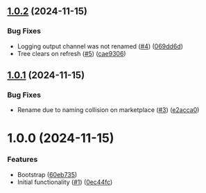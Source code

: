 ## [1.0.2](https://github.com/laurence79/cucumber-js-test-explorer/compare/v1.0.1...v1.0.2) (2024-11-15)


### Bug Fixes

* Logging output channel was not renamed ([#4](https://github.com/laurence79/cucumber-js-test-explorer/issues/4)) ([069dd6d](https://github.com/laurence79/cucumber-js-test-explorer/commit/069dd6dba91c30aca65c5c63791aef31c78e61c2))
* Tree clears on refresh ([#5](https://github.com/laurence79/cucumber-js-test-explorer/issues/5)) ([cae9306](https://github.com/laurence79/cucumber-js-test-explorer/commit/cae93067f067d4206ae22db432a0a9527974114e))

## [1.0.1](https://github.com/laurence79/cucumber-js-test-explorer/compare/v1.0.0...v1.0.1) (2024-11-15)


### Bug Fixes

* Rename due to naming collision on marketplace ([#3](https://github.com/laurence79/cucumber-js-test-explorer/issues/3)) ([e2acca0](https://github.com/laurence79/cucumber-js-test-explorer/commit/e2acca02bdaab86156f1f77e561d46be7ac5668f))

# 1.0.0 (2024-11-15)


### Features

* Bootstrap ([60eb735](https://github.com/laurence79/cucumber-js-test-runner/commit/60eb735c07d47c443e458c054e96538f53d23ce3))
* Initial functionality ([#1](https://github.com/laurence79/cucumber-js-test-runner/issues/1)) ([0ec44fc](https://github.com/laurence79/cucumber-js-test-runner/commit/0ec44fc01e9d5df4f3ab73b613aada4e05f028e6))
